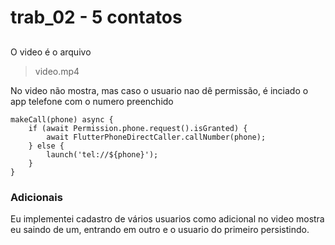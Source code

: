 # trab_02 - 5 contatos

## 

O video é o arquivo

> video.mp4

No video não mostra, mas caso o usuario nao dê permissão, é inciado o app telefone com o numero preenchido



    makeCall(phone) async {
        if (await Permission.phone.request().isGranted) {
            await FlutterPhoneDirectCaller.callNumber(phone);
        } else {
            launch('tel://${phone}');
        }
    }


### Adicionais
Eu implementei cadastro de vários usuarios como adicional no video mostra eu saindo de um, entrando em outro e o usuario do primeiro persistindo.